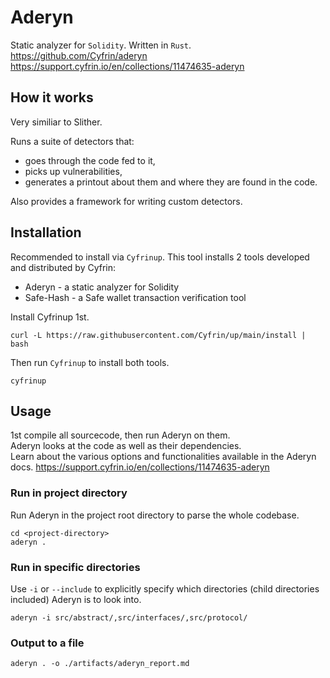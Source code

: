 # Aderyn

Static analyzer for `Solidity`. Written in `Rust`.  
https://github.com/Cyfrin/aderyn  
https://support.cyfrin.io/en/collections/11474635-aderyn  

## How it works
Very similiar to Slither.

Runs a suite of detectors that:  
- goes through the code fed to it,  
- picks up vulnerabilities,  
- generates a printout about them and where they are found in the code.  

Also provides a framework for writing custom detectors.  

## Installation
Recommended to install via `Cyfrinup`. This tool installs 2 tools developed and distributed by Cyfrin:  
- Aderyn - a static analyzer for Solidity  
- Safe-Hash - a Safe wallet transaction verification tool  

Install Cyfrinup 1st.  
```
curl -L https://raw.githubusercontent.com/Cyfrin/up/main/install | bash
```
Then run `Cyfrinup` to install both tools.  
```
cyfrinup
```

## Usage
1st compile all sourcecode, then run Aderyn on them.  
Aderyn looks at the code as well as their dependencies.  
Learn about the various options and functionalities available in the Aderyn docs. https://support.cyfrin.io/en/collections/11474635-aderyn  

### Run in project directory
Run Aderyn in the project root directory to parse the whole codebase.  
```
cd <project-directory>
aderyn .
```

### Run in specific directories
Use `-i` or `--include` to explicitly specify which directories (child directories included) Aderyn is to look into.  
```
aderyn -i src/abstract/,src/interfaces/,src/protocol/
```

### Output to a file
```
aderyn . -o ./artifacts/aderyn_report.md
```
